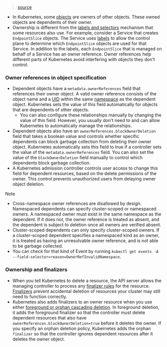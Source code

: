 > [source](https://kubernetes.io/docs/concepts/overview/working-with-objects/owners-dependents/)

* In Kubernetes, some [objects](https://kubernetes.io/docs/concepts/overview/working-with-objects/#kubernetes-objects) are owners of other objects. These owned objects are dependents of their owner.
* Ownership is different from the [labels and selectors](https://kubernetes.io/docs/concepts/overview/working-with-objects/labels/) mechanism that some resources also use. For example, consider a Service that creates `EndpointSlice` objects. The Service uses [labels](https://kubernetes.io/docs/concepts/overview/working-with-objects/labels) to allow the control plane to determine which `EndpointSlice` objects are used for that Service. In addition to the labels, each `EndpointSlice` that is managed on behalf of a Service has an owner reference. Owner references help different parts of Kubernetes avoid interfering with objects they don’t control.

### Owner references in object specification
* Dependent objects have a `metadata.ownerReferences` field that references their owner object. A valid owner reference consists of the object name and a [UID](https://kubernetes.io/docs/concepts/overview/working-with-objects/names) within the same [namespace](https://kubernetes.io/docs/concepts/overview/working-with-objects/namespaces) as the dependent object. Kubernetes sets the value of this field automatically for objects that are dependents of other objects.
	* You can also configure these relationships manually by changing the value of this field. However, you usually don't need to and can allow Kubernetes to automatically manage the relationships.
* Dependent objects also have an `ownerReferences.blockOwnerDeletion` field that takes a boolean value and controls whether specific dependents can block garbage collection from deleting their owner object. Kubernetes automatically sets this field to true if a controller sets the value of the `metadata.ownerReferences` field. You can also set the value of the `blockOwnerDeletion` field manually to control which dependents block garbage collection.
* A Kubernetes admission controller controls user access to change this field for dependent resources, based on the delete permissions of the owner. This control prevents unauthorized users from delaying owner object deletion.

> [!Note]
> - Cross-namespace owner references are disallowed by design. Namespaced dependents can specify cluster-scoped or namespaced owners. A namespaced owner must exist in the same namespace as the dependent. If it does not, the owner reference is treated as absent, and the dependent is subject to deletion once all owners are verified absent.
> - Cluster-scoped dependents can only specify cluster-scoped owners. If a cluster-scoped dependent specifies a namespaced kind as an owner, it is treated as having an unresolvable owner reference, and is not able to be garbage collected.
> - You can check for that kind of Event by running `kubectl get events -A --field-selector=reason=OwnerRefInvalidNamespace`.

### Ownership and finalizers
* When you tell Kubernetes to delete a resource, the API server allows the managing controller to process any [finalizer rules](https://kubernetes.io/docs/concepts/overview/working-with-objects/finalizers/) for the resource. [Finalizers](https://kubernetes.io/docs/concepts/overview/working-with-objects/finalizers/) prevent accidental deletion of resources your cluster may still need to function correctly.
* Kubernetes also adds finalizers to an owner resource when you use either [foreground or orphan cascading deletion](https://kubernetes.io/docs/concepts/architecture/garbage-collection/#cascading-deletion). In foreground deletion, it adds the foreground finalizer so that the controller must delete dependent resources that also have `ownerReferences.blockOwnerDeletion=true` before it deletes the owner. If you specify an orphan deletion policy, Kubernetes adds the orphan `finalizer` so that the controller ignores dependent resources after it deletes the owner object.

